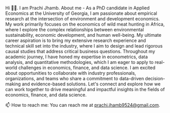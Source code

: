Hi 👋🏼.  I am Prachi Jhamb. About me - As a PhD candidate in Applied Economics at the University of Georgia, I am passionate about empirical research at the intersection of environment and development economics. My work primarily focuses on the economics of wild meat hunting in Africa, where I explore the complex relationships between environmental sustainability, economic development, and human well-being.
My ultimate career aspiration is to bring my extensive research experience and technical skill set into the industry, where I aim to design and lead rigorous causal studies that address critical business questions. Throughout my academic journey, I have honed my expertise in econometrics, data analysis, and quantitative methodologies, which I am eager to apply to real-world challenges in economics, finance, and data science.
I am excited about opportunities to collaborate with industry professionals, organizations, and teams who share a commitment to data-driven decision-making and evidence-based solutions. Let's connect and explore how we can work together to drive meaningful and impactful insights in the fields of economics, finance, and data science.

📫 How to reach me: You can reach me at prachi.jhamb9524@gmail.com. 

